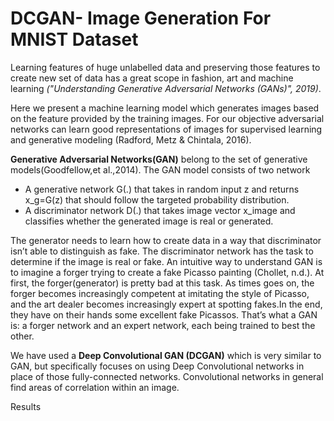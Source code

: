 # DCGAN- Image Generation For MNIST Dataset

Learning features of huge unlabelled data and preserving those features to create new set of data has a great scope in fashion, art and machine learning *("Understanding Generative Adversarial Networks (GANs)", 2019)*. 

Here we present a machine learning model which generates images based on the feature provided by the training images. For our objective adversarial networks can learn good representations of images for supervised learning and generative modeling (Radford, Metz & Chintala, 2016).

**Generative Adversarial Networks(GAN)** belong to the set of generative models(Goodfellow,et al.,2014). The GAN model consists of two network
* A generative network G(.) that takes in random input z and returns x_g=G(z) that should follow the targeted probability distribution.
* A discriminator network D(.) that takes image vector x_image and classifies whether the generated image is real or generated.

The generator needs to learn how to create data in a way that discriminator isn’t able to distinguish as fake. The discriminator network has the task to determine if the image is real or fake. An intuitive way to understand GAN  is to imagine a forger trying to create a fake
Picasso painting (Chollet, n.d.). At first, the forger(generator) is pretty bad at this task. As times goes on, the forger becomes increasingly competent at imitating the style of Picasso, and the art dealer becomes increasingly expert at spotting fakes.In the end, they have on their hands some excellent fake Picassos. That’s what a GAN is: a forger network and an expert network, each being trained to best the other.

We have used a  **Deep Convolutional GAN (DCGAN)** which is very similar to GAN, but specifically focuses on using Deep Convolutional networks in place of those fully-connected networks. Convolutional networks in general find areas of correlation within an image.


Results


